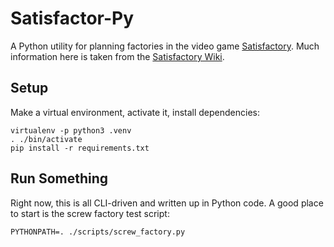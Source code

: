 # Satisfactor-Py

A Python utility for planning factories in the video game [Satisfactory](https://www.satisfactorygame.com/). Much information here is taken from the [Satisfactory Wiki](https://satisfactory.fandom.com/wiki/Satisfactory_Wiki).


## Setup

Make a virtual environment, activate it, install dependencies:

```
virtualenv -p python3 .venv
. ./bin/activate
pip install -r requirements.txt
```


## Run Something

Right now, this is all CLI-driven and written up in Python code. A good place to start is the screw factory test script:

```
PYTHONPATH=. ./scripts/screw_factory.py
```